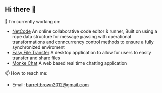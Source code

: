## Hi there 👋

🔭 I’m currently working on:
  * [NetCode](https://github.com/Xavanion/Hack-KU-2025) An online collaborative code editor & runner, Built on using a rope data structure for message passing with operational transformations and conncurrency control methods to ensure a fully synchronized enviroment
  * [Easy File Transfer](https://github.com/Xavanion/Easy-File-Transfer) A desktop application to allow for users to easily transfer and share files
  * [Monke Chat](https://github.com/Xavanion/Monke-Chat) A web based real time chatting application

📫 How to reach me:
  * Email: barrettbrown2012@gmail.com


<!--
**Xavanion/xavanion** is a ✨ _special_ ✨ repository because its `README.md` (this file) appears on your GitHub profile.

Here are some ideas to get you started:

- 🔭 I’m currently working on ...
- 🌱 I’m currently learning ...
- 👯 I’m looking to collaborate on ...
- 🤔 I’m looking for help with ...
- 💬 Ask me about ...
- 📫 How to reach me: ...
- 😄 Pronouns: ...
- ⚡ Fun fact: ...
-->
